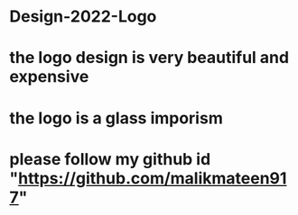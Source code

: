 # Design-2022-Logo
# the logo design is very beautiful and expensive
# the logo is a glass imporism
# please follow my github id "https://github.com/malikmateen917"
